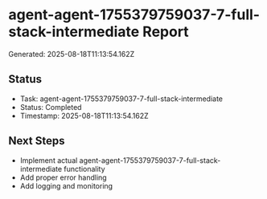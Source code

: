 # agent-agent-1755379759037-7-full-stack-intermediate Report

Generated: 2025-08-18T11:13:54.162Z

## Status
- Task: agent-agent-1755379759037-7-full-stack-intermediate
- Status: Completed
- Timestamp: 2025-08-18T11:13:54.162Z

## Next Steps
- Implement actual agent-agent-1755379759037-7-full-stack-intermediate functionality
- Add proper error handling
- Add logging and monitoring
